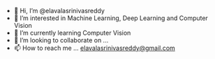 - 👋 Hi, I’m @elavalasrinivasreddy
- 👀 I’m interested in Machine Learning, Deep Learning and Computer Vision
- 🌱 I’m currently learning Computer Vision
- 💞️ I’m looking to collaborate on ...
- 📫 How to reach me ... elavalasrinivasreddy@gmail.com

<!---
elavalasrinivasreddy/elavalasrinivasreddy is a ✨ special ✨ repository because its `README.md` (this file) appears on your GitHub profile.
You can click the Preview link to take a look at your changes.
--->
